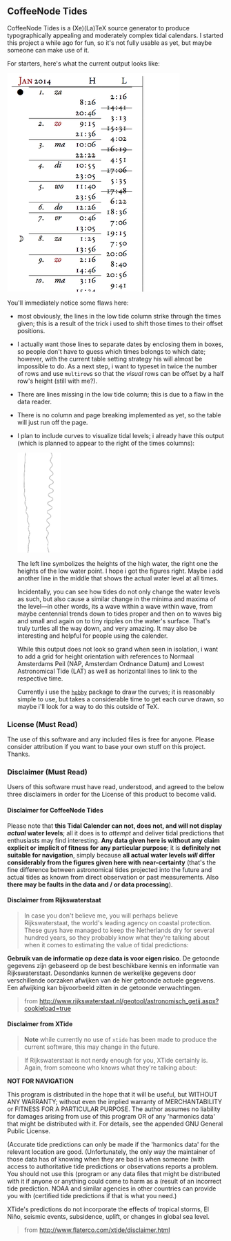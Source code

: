 

## CoffeeNode Tides

CoffeeNode Tides is a (Xe)(La)TeX source generator to produce typographically appealing and moderately complex
tidal calendars. I started this project a while ago for fun, so it's not fully usable as yet, but maybe
someone can make use of it.

For starters, here's what the current output looks like:

<img src='https://github.com/loveencounterflow/coffeenode-tides/raw/master/art/Screen%20Shot%202014-03-20%20at%2020.47.55.png' width=400px>

You'll immediately notice some flaws here:

* most obviously, the lines in the low tide column strike through the times given; this is a result of the
  trick i used to shift those times to their offset positions.

* I actually want those lines to separate dates by enclosing them in boxes, so people don't have to guess
  which times belongs to which date; however, with the current table setting strategy his will almost
  be impossible to do. As a next step, i want to typeset in twice the number of rows and use `multirow`s
  so that the *visual* rows can be offset by a half row's height (still with me?).

* There are lines missing in the low tide column; this is due to a flaw in the data reader.

* There is no column and page breaking implemented as yet, so the table will just run off the page.

* I plan to include curves to visualize tidal levels; i already have this output (which is planned to appear
  to the right of the times columns):

  <img src='https://github.com/loveencounterflow/coffeenode-tides/raw/master/art/Screen%20Shot%202014-03-20%20at%2021.40.43.png' width=100px>

  The left line symbolizes the heights of the high water, the right one the heights of the low water
  point. I hope i got the figures right. Maybe i add another line in the middle that shows the actual water
  level at all times.

  Incidentally, you can see how tides do not only change the water levels as such, but also cause
  a similar change in the minima and maxima of the level—in other words, its a wave within a wave within
  wave, from maybe centennial trends down to tides proper and then on to waves big and small and again on to tiny
  ripples on the water's surface. That's truly turtles all the way down, and very amazing. It may also be
  interesting and helpful for people using the calender.

  While this output does not look so grand when seen in isolation, i want to add a grid for height
  orientation with references to Normaal Amsterdams Peil (NAP, Amsterdam Ordnance Datum) and Lowest
  Astronomical Tide (LAT) as well as horizontal lines to link to the respective time.

  Currently i use the [`hobby`](http://ftp.uni-erlangen.de/mirrors/CTAN/graphics/pgf/contrib/hobby/hobby_doc.pdf)
  package to draw the curves; it is reasonably simple to use, but takes a considerable time to get each
  curve drawn, so maybe i'll look for a way to do this outside of TeX.

### License (Must Read)

The use of this software and any included files is free for anyone. Please consider attribution if you
want to base your own stuff on this project. Thanks.

### Disclaimer (Must Read)

Users of this software must have read, understood, and agreed to the below three disclaimers in order for
the License of this product to become valid.

#### Disclaimer for CoffeeNode Tides

Please note that **this Tidal Calender can not, does not, and will not display *actual* water levels**; all it does
is to *attempt* and deliver tidal predictions that enthusiasts may find interesting. **Any data given here
is without any claim explicit or implicit of fitness for any particular purpose**; it is **definitely not
suitable for navigation**, simply because **all actual water levels *will* differ considerably from the figures
given here with near-certainty** (that's the fine difference between astronomical tides projected into the
future and actual tides as known from direct observation or past measurements. Also **there may be faults in
the data and / or data processing**).

#### Disclaimer from Rijkswaterstaat

> In case you don't believe me, you will perhaps believe Rijkswaterstaat, the world's leading agency on
> coastal protection. These guys have managed to keep the Netherlands dry for several hundred years, so they
> probably know what they're talking about when it comes to estimating the value of tidal predictions:

**Gebruik van de informatie op deze data is voor eigen risico**. De getoonde gegevens zijn gebaseerd op de best
beschikbare kennis en informatie van Rijkswaterstaat. Desondanks kunnen de werkelijke gegevens door
verschillende oorzaken afwijken van de hier getoonde actuele gegevens. Een afwijking kan bijvoorbeeld zitten
in de getoonde verwachtingen.

> from http://www.rijkswaterstaat.nl/geotool/astronomisch_getij.aspx?cookieload=true

#### Disclaimer from XTide

> **Note** while currently no use of `xtide` has been made to produce the current software, this may change
> in the future.

> If Rijkswaterstaat is not nerdy enough for you, XTide certainly is. Again, from someone who knows what
> they're talking about:


**NOT FOR NAVIGATION**

This program is distributed in the hope that it will be useful, but WITHOUT ANY WARRANTY; without even the
implied warranty of MERCHANTABILITY or FITNESS FOR A PARTICULAR PURPOSE.  The author assumes no liability
for damages arising from use of this program OR of any 'harmonics data' that might be distributed with it.
For details, see the appended GNU General Public License.

(Accurate tide predictions can only be made if the 'harmonics data' for the relevant location are good.
(Unfortunately, the only way the maintainer of those data has of knowing when they are bad is when someone
(with access to authoritative tide predictions or observations reports a problem.  You should not use this
(program or any data files that might be distributed with it if anyone or anything could come to harm as a
(result of an incorrect tide prediction.  NOAA and similar agencies in other countries can provide you with
(certified tide predictions if that is what you need.)

XTide's predictions do not incorporate the effects of tropical storms, El Niño, seismic events, subsidence,
uplift, or changes in global sea level.

> from http://www.flaterco.com/xtide/disclaimer.html





